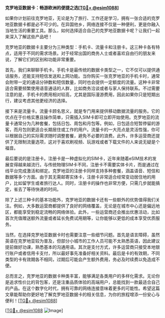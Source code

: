 **克罗地亚数据卡：畅游欧洲的便捷之选[[TG💪+ @esim1088](https://t.me/s/esim1088)]**

如果你计划前往克罗地亚，无论是为了旅行、工作还是学习，拥有一张合适的克罗地亚数据卡都是必不可少的。在异国他乡，网络连接不仅是一种便利，更是你融入当地生活的重要工具。那么，如何选择适合自己的克罗地亚数据卡呢？让我们一起来深入了解这些产品吧！

克罗地亚的数据卡主要分为三种类型：手机卡、流量卡和注册卡。这三种卡各有特点，适用于不同的需求场景。对于经常出国的商务人士或者喜欢自由行的朋友来说，了解它们的区别和功能非常重要。

首先，我们来聊聊手机卡。手机卡是最传统的数据卡类型之一，它不仅可以提供通话服务，还能支持短信发送和上网功能。当你购买一张克罗地亚的手机卡时，通常会附带一定的通话分钟数和短信数量，同时也会提供一定额度的流量。这种卡非常适合需要频繁使用语音通话的人群，比如商务洽谈或者与家人保持联系。不过需要注意的是，手机卡的费用相对较高，尤其是国际漫游费用，因此如果你只是短期出行，建议考虑其他更经济的选择。

接下来是流量卡。流量卡顾名思义，就是专门用来提供移动数据流量的服务。它的优点在于价格实惠且操作简单，只需插入SIM卡即可立即开始使用。克罗地亚的流量卡通常分为几种套餐，包括日包、周包和月包等。例如，日包适合短暂停留的游客，而月包则更适合长期居住或工作的用户。流量卡的一大亮点是灵活性强，你可以根据自己的实际需求随时调整套餐，避免不必要的浪费。此外，许多运营商还提供了无限制流量选项，这对于喜欢刷视频、玩游戏或者下载文件的人来说无疑是个福音。

最后要说的是注册卡。注册卡是一种虚拟化的SIM卡，近年来随着eSIM技术的发展变得越来越流行。与传统物理SIM卡不同，注册卡不需要实体卡片，而是通过在线平台完成激活和绑定。克罗地亚的注册卡同样支持多种套餐，涵盖语音、短信和数据等多个方面。由于其无需邮寄实体卡，注册卡非常适合经常变动居住地的用户，比如留学生或者旅行达人。同时，注册卡的操作也非常方便，只需几步就能搞定，省去了等待快递的时间。

除了上述三种卡的基本功能外，克罗地亚的数据卡还有一些额外的优势值得我们关注。例如，大多数运营商都提供了良好的网络覆盖，无论是在城市中心还是偏远地区，都能享受到稳定流畅的网络体验。此外，一些运营商还会推出优惠活动，比如首次充值赠送额外流量或者延长免费试用期等，让你能够以更低的成本享受优质服务。

当然，在选择克罗地亚数据卡时也需要注意一些细节问题。首先是语言障碍，虽然英语在克罗地亚较为普及，但部分小城市的工作人员可能不太熟悉英语，因此建议提前做好功课，熟悉基本的沟通用语。其次是支付方式，许多运营商只接受本地银行账户或者信用卡支付，所以最好事先准备好相关资料。最后是卡的有效期，不同类型的卡有效期各不相同，过期后可能会产生额外费用，务必及时续费以免造成不便。

总而言之，克罗地亚的数据卡种类丰富，能够满足各类用户的多样化需求。无论你是追求性价比的背包客，还是注重品质体验的高端用户，总能找到一款最适合自己的产品。在这个数字化时代，拥有可靠的网络连接意味着更多的可能性。希望这篇文章能帮助你更好地了解克罗地亚数据卡的相关信息，为你的旅程增添一份安心与便利！[[TG💪+ @esim1088](https://t.me/s/esim1088)]

[[TG💪+ @esim1088](https://t.me/s/esim1088) ![Image](https://i.postimg.cc/4NQfJmqS/Snipaste-2025-05-13-00-14-12.png)]